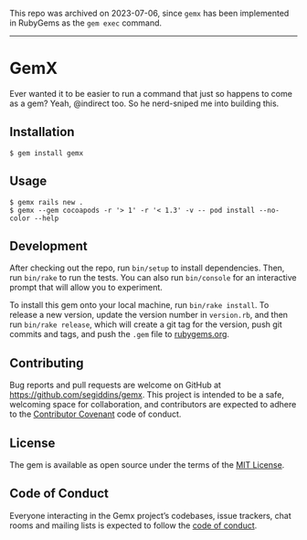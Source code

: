 This repo was archived on 2023-07-06, since `gemx` has been implemented in RubyGems as the `gem exec` command.

---

# GemX

Ever wanted it to be easier to run a command that just so happens to come as a
gem? Yeah, @indirect too. So he nerd-sniped me into building this.

## Installation

    $ gem install gemx

## Usage

```shell
$ gemx rails new .
$ gemx --gem cocoapods -r '> 1' -r '< 1.3' -v -- pod install --no-color --help
```

## Development

After checking out the repo, run `bin/setup` to install dependencies. Then, run `bin/rake` to run the tests. You can also run `bin/console` for an interactive prompt that will allow you to experiment.

To install this gem onto your local machine, run `bin/rake install`. To release a new version, update the version number in `version.rb`, and then run `bin/rake release`, which will create a git tag for the version, push git commits and tags, and push the `.gem` file to [rubygems.org](https://rubygems.org).

## Contributing

Bug reports and pull requests are welcome on GitHub at https://github.com/segiddins/gemx. This project is intended to be a safe, welcoming space for collaboration, and contributors are expected to adhere to the [Contributor Covenant](http://contributor-covenant.org) code of conduct.

## License

The gem is available as open source under the terms of the [MIT License](http://opensource.org/licenses/MIT).

## Code of Conduct

Everyone interacting in the Gemx project’s codebases, issue trackers, chat rooms and mailing lists is expected to follow the [code of conduct](https://github.com/segiddins/gemx/blob/master/CODE_OF_CONDUCT.md).
